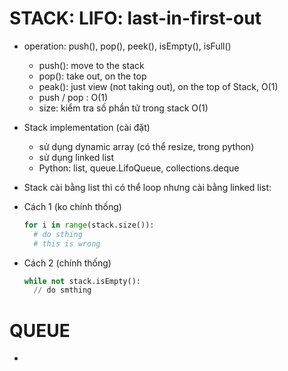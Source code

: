
# STACK: LIFO: last-in-first-out

- operation: push(), pop(), peek(), isEmpty(), isFull()
  + push(): move to the stack
  + pop(): take out, on the top 
  + peak(): just view (not taking out), on the top of Stack, O(1) 
  + push / pop : O(1)
  + size: kiểm tra số phần tử trong stack O(1)
    
- Stack implementation (cài đặt) 
  +  sử dụng dynamic array (có thể resize, trong python)
  +  sử dụng linked list
  +  Python: list, queue.LifoQueue, collections.deque 

- Stack cài bằng list thì có thể loop nhưng cài bằng linked list:
- Cách 1 (ko chính thống)
  ```python
  for i in range(stack.size()):
    # do sthing
    # this is wrong
  ```
- Cách 2 (chính thống)
  ```python
  while not stack.isEmpty():
    // do smthing 
  ```
# QUEUE 
- 
